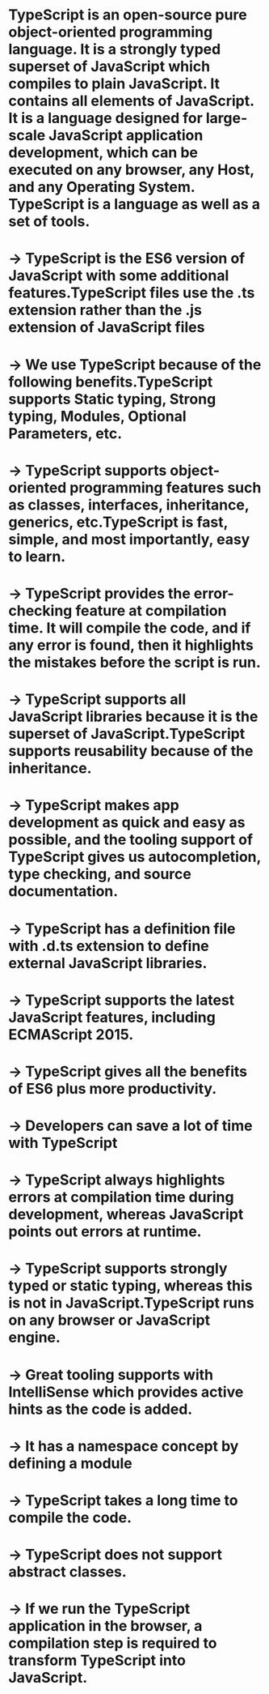 <!-- * What is TypeScript? -->
# TypeScript is an open-source pure object-oriented programming language. It is a strongly typed superset of JavaScript which compiles to plain JavaScript. It contains all elements of JavaScript. It is a language designed for large-scale JavaScript application development, which can be executed on any browser, any Host, and any Operating System. TypeScript is a language as well as a set of tools.
# -> TypeScript is the ES6 version of JavaScript with some additional features.TypeScript files use the .ts extension rather than the .js extension of JavaScript files

<!-- * Why use TypeScript? -->
# -> We use TypeScript because of the following benefits.TypeScript supports Static typing, Strong typing, Modules, Optional Parameters, etc.
# -> TypeScript supports object-oriented programming features such as classes, interfaces, inheritance, generics, etc.TypeScript is fast, simple, and most importantly, easy to learn.
# -> TypeScript provides the error-checking feature at compilation time. It will compile the code, and if any error is found, then it highlights the mistakes before the script is run.
# -> TypeScript supports all JavaScript libraries because it is the superset of JavaScript.TypeScript supports reusability because of the inheritance.
# -> TypeScript makes app development as quick and easy as possible, and the tooling support of TypeScript gives us autocompletion, type checking, and source documentation.
# -> TypeScript has a definition file with .d.ts extension to define external JavaScript libraries.
# -> TypeScript supports the latest JavaScript features, including ECMAScript 2015.
# -> TypeScript gives all the benefits of ES6 plus more productivity.
# -> Developers can save a lot of time with TypeScript

<!-- * Advantage of TypeScript over JavaScript -->
# -> TypeScript always highlights errors at compilation time during development, whereas JavaScript points out errors at runtime.
# -> TypeScript supports strongly typed or static typing, whereas this is not in JavaScript.TypeScript runs on any browser or JavaScript engine.
# -> Great tooling supports with IntelliSense which provides active hints as the code is added.
# -> It has a namespace concept by defining a module

<!-- * Disadvantage of TypeScript over JavaScript -->
# -> TypeScript takes a long time to compile the code.
# -> TypeScript does not support abstract classes.
# -> If we run the TypeScript application in the browser, a compilation step is required to transform TypeScript into JavaScript. 

